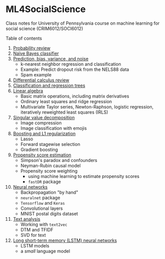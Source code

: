 # ML4SocialScience
Class notes for University of Pennsylvania course on machine learning for social science (CRIM6012/SOCI6012)

Table of contents
1. [Probability review](https://raw.githack.com/gregridgeway/ML4SocialScience/main/L01-probability-review.html)
2. [Naïve Bayes classifier](https://raw.githack.com/gregridgeway/ML4SocialScience/main/L02-naive-Bayes.html)
3. [Prediction, bias, variance, and noise](https://raw.githack.com/gregridgeway/ML4SocialScience/main/L03-prediction-bias-variance.html)
    -   k-nearest neighbor regression and classification
    -   Example: Predict dropout risk from the NELS88 data
    -   Spam example
4. [Differential calculus review](https://raw.githack.com/gregridgeway/ML4SocialScience/main/L04-calculus-review.html)
5. [Classification and regression trees](https://raw.githack.com/gregridgeway/ML4SocialScience/main/L05-trees.html)
6. [Linear algebra](https://raw.githack.com/gregridgeway/ML4SocialScience/main/L06-linear-algebra.html)
    -   Basic matrix operations, including matrix derivatives
    -   Ordinary least squares and ridge regression
    -   Multivariate Taylor series, Newton-Raphson, logistic regression, iteratively reweighted least squares (IRLS)
7. [Singular value decomposition](https://raw.githack.com/gregridgeway/ML4SocialScience/main/L07-svd.html)
    -   Image compression
    -   Image classification with emojis
8. [Boosting and L1 regularization](https://raw.githack.com/gregridgeway/ML4SocialScience/main/L08-boosting.html)
    - Lasso
    - Forward stagewise selection
    - Gradient boosting
9. [Propensity score estimation](https://raw.githack.com/gregridgeway/ML4SocialScience/main/L09-propensity-score-estimation.html)
    - Simpson's paradox and confounders
    - Neyman-Rubin causal model
    - Propensity score weighting
       - using machine learning to estimate propensity scores
       - `fastDR` package
10. [Neural networks](https://raw.githack.com/gregridgeway/ML4SocialScience/main/L10-neural-nets.html)
    - Backpropagation "by hand"
    - `neuralnet` package
    - `Tensorflow` and `Keras`
    - Convolutional layers
    - MNIST postal digits dataset
11. [Text analysis](https://raw.githack.com/gregridgeway/ML4SocialScience/main/L11-text.html)
    - Working with `text2vec`
    - DTM and TFIDF
    - SVD for text
12. [Long short-term memory (LSTM) neural networks](https://raw.githack.com/gregridgeway/ML4SocialScience/main/L11-text.html)
    - LSTM models
    - a *small* language model
